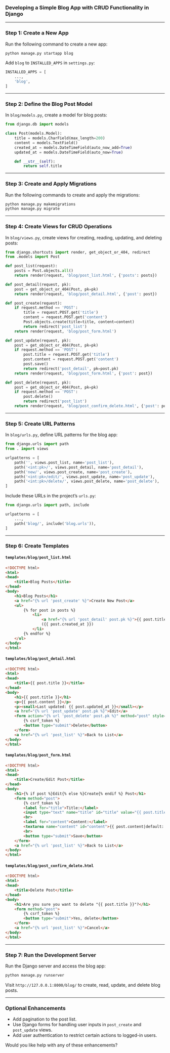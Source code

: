 ### **Developing a Simple Blog App with CRUD Functionality in Django**

---

### **Step 1: Create a New App**
Run the following command to create a new app:  
```bash
python manage.py startapp blog
```

Add `blog` to `INSTALLED_APPS` in `settings.py`:  
```python
INSTALLED_APPS = [
    ...,
    'blog',
]
```

---

### **Step 2: Define the Blog Post Model**
In `blog/models.py`, create a model for blog posts:  
```python
from django.db import models

class Post(models.Model):
    title = models.CharField(max_length=200)
    content = models.TextField()
    created_at = models.DateTimeField(auto_now_add=True)
    updated_at = models.DateTimeField(auto_now=True)

    def __str__(self):
        return self.title
```

---

### **Step 3: Create and Apply Migrations**
Run the following commands to create and apply the migrations:  
```bash
python manage.py makemigrations
python manage.py migrate
```

---

### **Step 4: Create Views for CRUD Operations**
In `blog/views.py`, create views for creating, reading, updating, and deleting posts:  
```python
from django.shortcuts import render, get_object_or_404, redirect
from .models import Post

def post_list(request):
    posts = Post.objects.all()
    return render(request, 'blog/post_list.html', {'posts': posts})

def post_detail(request, pk):
    post = get_object_or_404(Post, pk=pk)
    return render(request, 'blog/post_detail.html', {'post': post})

def post_create(request):
    if request.method == 'POST':
        title = request.POST.get('title')
        content = request.POST.get('content')
        Post.objects.create(title=title, content=content)
        return redirect('post_list')
    return render(request, 'blog/post_form.html')

def post_update(request, pk):
    post = get_object_or_404(Post, pk=pk)
    if request.method == 'POST':
        post.title = request.POST.get('title')
        post.content = request.POST.get('content')
        post.save()
        return redirect('post_detail', pk=post.pk)
    return render(request, 'blog/post_form.html', {'post': post})

def post_delete(request, pk):
    post = get_object_or_404(Post, pk=pk)
    if request.method == 'POST':
        post.delete()
        return redirect('post_list')
    return render(request, 'blog/post_confirm_delete.html', {'post': post})
```

---

### **Step 5: Create URL Patterns**
In `blog/urls.py`, define URL patterns for the blog app:  
```python
from django.urls import path
from . import views

urlpatterns = [
    path('', views.post_list, name='post_list'),
    path('<int:pk>/', views.post_detail, name='post_detail'),
    path('new/', views.post_create, name='post_create'),
    path('<int:pk>/edit/', views.post_update, name='post_update'),
    path('<int:pk>/delete/', views.post_delete, name='post_delete'),
]
```

Include these URLs in the project’s `urls.py`:  
```python
from django.urls import path, include

urlpatterns = [
    ...,
    path('blog/', include('blog.urls')),
]
```

---

### **Step 6: Create Templates**
#### **`templates/blog/post_list.html`**
```html
<!DOCTYPE html>
<html>
<head>
    <title>Blog Posts</title>
</head>
<body>
    <h1>Blog Posts</h1>
    <a href="{% url 'post_create' %}">Create New Post</a>
    <ul>
        {% for post in posts %}
            <li>
                <a href="{% url 'post_detail' post.pk %}">{{ post.title }}</a>
                ({{ post.created_at }})
            </li>
        {% endfor %}
    </ul>
</body>
</html>
```

#### **`templates/blog/post_detail.html`**
```html
<!DOCTYPE html>
<html>
<head>
    <title>{{ post.title }}</title>
</head>
<body>
    <h1>{{ post.title }}</h1>
    <p>{{ post.content }}</p>
    <p><small>Last updated: {{ post.updated_at }}</small></p>
    <a href="{% url 'post_update' post.pk %}">Edit</a>
    <form action="{% url 'post_delete' post.pk %}" method="post" style="display:inline;">
        {% csrf_token %}
        <button type="submit">Delete</button>
    </form>
    <a href="{% url 'post_list' %}">Back to List</a>
</body>
</html>
```

#### **`templates/blog/post_form.html`**
```html
<!DOCTYPE html>
<html>
<head>
    <title>Create/Edit Post</title>
</head>
<body>
    <h1>{% if post %}Edit{% else %}Create{% endif %} Post</h1>
    <form method="post">
        {% csrf_token %}
        <label for="title">Title:</label>
        <input type="text" name="title" id="title" value="{{ post.title|default:'' }}">
        <br>
        <label for="content">Content:</label>
        <textarea name="content" id="content">{{ post.content|default:'' }}</textarea>
        <br>
        <button type="submit">Save</button>
    </form>
    <a href="{% url 'post_list' %}">Back to List</a>
</body>
</html>
```

#### **`templates/blog/post_confirm_delete.html`**
```html
<!DOCTYPE html>
<html>
<head>
    <title>Delete Post</title>
</head>
<body>
    <h1>Are you sure you want to delete "{{ post.title }}"?</h1>
    <form method="post">
        {% csrf_token %}
        <button type="submit">Yes, delete</button>
    </form>
    <a href="{% url 'post_list' %}">Cancel</a>
</body>
</html>
```

---

### **Step 7: Run the Development Server**
Run the Django server and access the blog app:  
```bash
python manage.py runserver
```

Visit `http://127.0.0.1:8000/blog/` to create, read, update, and delete blog posts.

---

### **Optional Enhancements**
- Add pagination to the post list.
- Use Django forms for handling user inputs in `post_create` and `post_update` views.
- Add user authentication to restrict certain actions to logged-in users.

Would you like help with any of these enhancements?